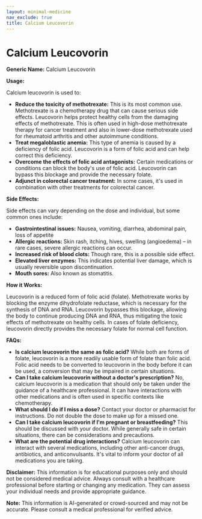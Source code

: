 ```yaml
---
layout: minimal-medicine
nav_exclude: true
title: Calcium Leucovorin
---
```


# Calcium Leucovorin

**Generic Name:** Calcium Leucovorin

**Usage:**

Calcium leucovorin is used to:

* **Reduce the toxicity of methotrexate:**  This is its most common use. Methotrexate is a chemotherapy drug that can cause serious side effects. Leucovorin helps protect healthy cells from the damaging effects of methotrexate. This is often used in high-dose methotrexate therapy for cancer treatment and also in lower-dose methotrexate used for rheumatoid arthritis and other autoimmune conditions.
* **Treat megaloblastic anemia:** This type of anemia is caused by a deficiency of folic acid. Leucovorin is a form of folic acid and can help correct this deficiency.
* **Overcome the effects of folic acid antagonists:**  Certain medications or conditions can block the body's use of folic acid. Leucovorin can bypass this blockage and provide the necessary folate.
* **Adjunct in colorectal cancer treatment:** In some cases, it's used in combination with other treatments for colorectal cancer.


**Side Effects:**

Side effects can vary depending on the dose and individual, but some common ones include:

* **Gastrointestinal issues:** Nausea, vomiting, diarrhea, abdominal pain, loss of appetite
* **Allergic reactions:** Skin rash, itching, hives, swelling (angioedema) – in rare cases, severe allergic reactions can occur.
* **Increased risk of blood clots:** Though rare, this is a possible side effect.
* **Elevated liver enzymes:**  This indicates potential liver damage, which is usually reversible upon discontinuation.
* **Mouth sores:**  Also known as stomatitis.


**How it Works:**

Leucovorin is a reduced form of folic acid (folate).  Methotrexate works by blocking the enzyme dihydrofolate reductase, which is necessary for the synthesis of DNA and RNA.  Leucovorin bypasses this blockage, allowing the body to continue producing DNA and RNA, thus mitigating the toxic effects of methotrexate on healthy cells.  In cases of folate deficiency, leucovorin directly provides the necessary folate for normal cell function.


**FAQs:**

* **Is calcium leucovorin the same as folic acid?**  While both are forms of folate, leucovorin is a more readily usable form of folate than folic acid.  Folic acid needs to be converted to leucovorin in the body before it can be used, a conversion that may be impaired in certain situations.
* **Can I take calcium leucovorin without a doctor's prescription?** No, calcium leucovorin is a medication that should only be taken under the guidance of a healthcare professional.  It can have interactions with other medications and is often used in specific contexts like chemotherapy.
* **What should I do if I miss a dose?**  Contact your doctor or pharmacist for instructions.  Do not double the dose to make up for a missed one.
* **Can I take calcium leucovorin if I'm pregnant or breastfeeding?** This should be discussed with your doctor.  While generally safe in certain situations, there can be considerations and precautions.
* **What are the potential drug interactions?**  Calcium leucovorin can interact with several medications, including other anti-cancer drugs, antibiotics, and anticonvulsants.  It's vital to inform your doctor of all medications you are taking.


**Disclaimer:** This information is for educational purposes only and should not be considered medical advice.  Always consult with a healthcare professional before starting or changing any medication.  They can assess your individual needs and provide appropriate guidance.


**Note:** This information is AI-generated or crowd-sourced and may not be accurate. Please consult a medical professional for verified advice.
